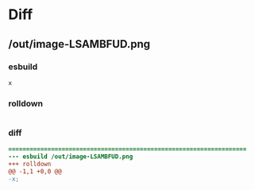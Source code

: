 # Diff
## /out/image-LSAMBFUD.png
### esbuild
```js
x
```
### rolldown
```js

```
### diff
```diff
===================================================================
--- esbuild	/out/image-LSAMBFUD.png
+++ rolldown	
@@ -1,1 +0,0 @@
-x;

```
